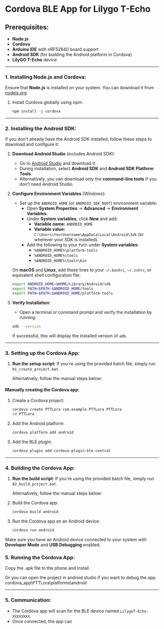 # Cordova BLE App for Lilygo T-Echo

## Prerequisites:
- **Node.js**
- **Cordova**
- **Arduino IDE** with nRF52840 board support
- **Android SDK** (for building the Android platform in Cordova)
- **LilyGO T-Echo** device

---

### 1. **Installing Node.js and Cordova:**
Ensure that **Node.js** is installed on your system. You can download it from [nodejs.org](https://nodejs.org/).

1. Install Cordova globally using npm:
    ```bash
    npm install -g cordova
    ```

---

### 2. **Installing the Android SDK:**

If you don't already have the Android SDK installed, follow these steps to download and configure it:

1. **Download Android Studio** (includes Android SDK):
    - Go to [Android Studio](https://developer.android.com/studio) and download it.
    - During installation, select **Android SDK** and **Android SDK Platform Tools**.
    - Alternatively, you can download only the **command-line tools** if you don’t need Android Studio.

2. **Configure Environment Variables** (Windows):
    - Set up the `ANDROID_HOME` (or `ANDROID_SDK_ROOT`) environment variable:
        - Open **System Properties** → **Advanced** → **Environment Variables**.
        - Under **System variables**, click **New** and add:
            - **Variable name:** `ANDROID_HOME`
            - **Variable value:** `C:\Users\YourUsername\AppData\Local\Android\Sdk` (or wherever your SDK is installed).
        - Add the following to your `Path` under **System variables**:
            - `%ANDROID_HOME%\platform-tools`
            - `%ANDROID_HOME%\tools`
            - `%ANDROID_HOME%\tools\bin`

    On **macOS** and **Linux**, add these lines to your `~/.bashrc`, `~/.zshrc`, or equivalent shell configuration file:

    ```bash
    export ANDROID_HOME=$HOME/Library/Android/sdk
    export PATH=$PATH:$ANDROID_HOME/tools
    export PATH=$PATH:$ANDROID_HOME/platform-tools
    ```

3. **Verify Installation**:
    - Open a terminal or command prompt and verify the installation by running:
    ```bash
    adb --version
    ```

    If successful, this will display the installed version of `adb`.

---

### 3. **Setting up the Cordova App:**

1. **Run the setup script**: 
   If you're using the provided batch file, simply run `01_create_project.bat`.

    Alternatively, follow the manual steps below:

#### Manually creating the Cordova app:

1. Create a Cordova project:
    ```bash
    cordova create PTTLora com.example.PTTLora PTTLora
    cd PTTLora
    ```

2. Add the Android platform:
    ```bash
    cordova platform add android
    ```

3. Add the BLE plugin:
    ```bash
    cordova plugin add cordova-plugin-ble-central
    ```

---

### 4. **Building the Cordova App:**

1. **Run the build script**: 
   If you're using the provided batch file, simply run `02_build_project.bat`.

    Alternatively, follow the manual steps below:

1. Build the Cordova app:
    ```bash
    cordova build android
    ```

2. Run the Cordova app on an Android device:
    ```bash
    cordova run android
    ```

Make sure you have an Android device connected to your system with **Developer Mode** and **USB Debugging** enabled.

### 5. **Running the Cordova App:**
Copy the .apk file to the phone and install. 

Or you can open the project in android studio if you want to debug the app. cordova_app\PTTLora\platforms\android

---

### 5. **Communication:**

- The Cordova app will scan for the BLE device named `LilygoT-Echo-XXXXXXXX`.
- Once connected, the app can
